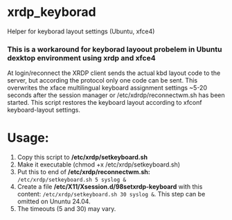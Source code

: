# xrdp_keyborad
Helper for keyborad layout settings (Ubuntu, xfce4)

### This is a workaround for keyborad layoout probelem in Ubuntu dexktop environment using xrdp and xfce4
At login/reconnect the XRDP client sends the actual kbd layout code to the server, but according the protocol only one code can be sent. This overwrites the xface multilingual keyboard assignment settings ~5-20 seconds after the session manager or /etc/xdrdp/reconnectwm.sh has been started. This script restores the keyboard layout according to xfconf keyboard-layout settings.

# Usage:
1. Copy this script to **/etc/xrdp/setkeyboard.sh**
2. Make it executable (chmod +x /etc/xrdp/setkeyboard.sh)
3. Put this to end of **/etc/xrdp/reconnectwm.sh:** ```/etc/xrdp/setkeyboard.sh 5 syslog &```
4. Create a file **/etc/X11/Xsession.d/98setxrdp-keyboard** with this content: ```/etc/xrdp/setkeyboard.sh 30 syslog &```. This step can be omitted on Ununtu 24.04.
5. The timeouts (5 and 30) may vary.
   
